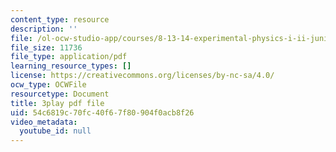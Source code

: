 ```yaml
---
content_type: resource
description: ''
file: /ol-ocw-studio-app/courses/8-13-14-experimental-physics-i-ii-junior-lab-fall-2016-spring-2017/54c6819c70fc40f67f80904f0acb8f26_8eOshgFmmgA.pdf
file_size: 11736
file_type: application/pdf
learning_resource_types: []
license: https://creativecommons.org/licenses/by-nc-sa/4.0/
ocw_type: OCWFile
resourcetype: Document
title: 3play pdf file
uid: 54c6819c-70fc-40f6-7f80-904f0acb8f26
video_metadata:
  youtube_id: null
---
```

